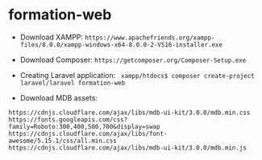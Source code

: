 # formation-web
+ Download XAMPP:
``https://www.apachefriends.org/xampp-files/8.0.0/xampp-windows-x64-8.0.0-2-VS16-installer.exe``

+ Download Composer:
``https://getcomposer.org/Composer-Setup.exe``

+ Creating Laravel application:
`` xampp/htdocs$ composer create-project laravel/laravel formation-web``

+ Download MDB assets:
```
https://cdnjs.cloudflare.com/ajax/libs/mdb-ui-kit/3.0.0/mdb.min.css
https://fonts.googleapis.com/css?family=Roboto:300,400,500,700&display=swap
https://cdnjs.cloudflare.com/ajax/libs/font-awesome/5.15.1/css/all.min.css
https://cdnjs.cloudflare.com/ajax/libs/mdb-ui-kit/3.0.0/mdb.min.js
```
